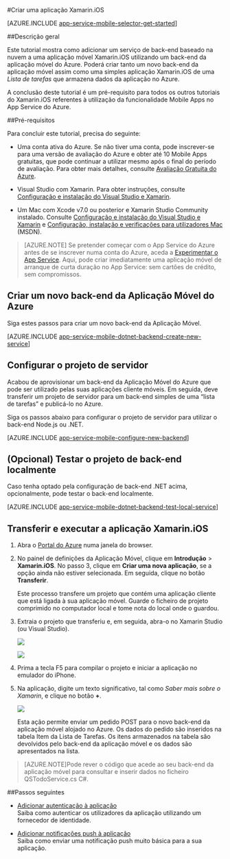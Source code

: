 <properties
    pageTitle="Introdução às Mobile Apps do App Service do Azure para aplicações Xamarin.iOS | Microsoft Azure"
    description="Siga este tutorial para começar a utilizar Mobile Apps para o desenvolvimento do Xamarin.iOS"
    services="app-service\mobile"
    documentationCenter="xamarin"
    authors="wesmc7777"
    manager="dwrede"
    editor=""/>

<tags
    ms.service="app-service-mobile"
    ms.workload="na"
    ms.tgt_pltfrm="mobile-xamarin-ios"
    ms.devlang="dotnet"
    ms.topic="hero-article"
    ms.date="06/28/2016"
    ms.author="normesta"/>


#Criar uma aplicação Xamarin.iOS

[AZURE.INCLUDE [app-service-mobile-selector-get-started](../../includes/app-service-mobile-selector-get-started.md)]

##Descrição geral

Este tutorial mostra como adicionar um serviço de back-end baseado na nuvem a uma aplicação móvel Xamarin.iOS utilizando um back-end da aplicação móvel do Azure.  Poderá criar tanto um novo back-end da aplicação móvel assim como uma simples aplicação Xamarin.iOS de uma _Lista de tarefas_ que armazena dados da aplicação no Azure.

A conclusão deste tutorial é um pré-requisito para todos os outros tutoriais do Xamarin.iOS referentes à utilização da funcionalidade Mobile Apps no App Service do Azure.

##Pré-requisitos

Para concluir este tutorial, precisa do seguinte:

* Uma conta ativa do Azure. Se não tiver uma conta, pode inscrever-se para uma versão de avaliação do Azure e obter até 10 Mobile Apps gratuitas, que pode continuar a utilizar mesmo após o final do período de avaliação. Para obter mais detalhes, consulte [Avaliação Gratuita do Azure](https://azure.microsoft.com/pricing/free-trial/).

* Visual Studio com Xamarin. Para obter instruções, consulte [Configuração e instalação do Visual Studio e Xamarin](https://msdn.microsoft.com/library/mt613162.aspx).

* Um Mac com Xcode v7.0 ou posterior e Xamarin Studio Community instalado. Consulte [Configuração e instalação do Visual Studio e Xamarin](https://msdn.microsoft.com/library/mt613162.aspx) e [Configuração, instalação e verificações para utilizadores Mac](https://msdn.microsoft.com/library/mt488770.aspx) (MSDN).

>[AZURE.NOTE] Se pretender começar com o App Service do Azure antes de se inscrever numa conta do Azure, aceda a [Experimentar o App Service](https://tryappservice.azure.com/?appServiceName=mobile). Aqui, pode criar imediatamente uma aplicação móvel de arranque de curta duração no App Service: sem cartões de crédito, sem compromissos.

## Criar um novo back-end da Aplicação Móvel do Azure

Siga estes passos para criar um novo back-end da Aplicação Móvel.

[AZURE.INCLUDE [app-service-mobile-dotnet-backend-create-new-service](../../includes/app-service-mobile-dotnet-backend-create-new-service.md)]

## Configurar o projeto de servidor

Acabou de aprovisionar um back-end da Aplicação Móvel do Azure que pode ser utilizado pelas suas aplicações cliente móveis. Em seguida, deve transferir um projeto de servidor para um back-end simples de uma “lista de tarefas” e publicá-lo no Azure.

Siga os passos abaixo para configurar o projeto de servidor para utilizar o back-end Node.js ou .NET.

[AZURE.INCLUDE [app-service-mobile-configure-new-backend](../../includes/app-service-mobile-configure-new-backend.md)]


## (Opcional) Testar o projeto de back-end localmente

Caso tenha optado pela configuração de back-end .NET acima, opcionalmente, pode testar o back-end localmente.

[AZURE.INCLUDE [app-service-mobile-dotnet-backend-test-local-service](../../includes/app-service-mobile-dotnet-backend-test-local-service.md)]



## Transferir e executar a aplicação Xamarin.iOS

1. Abra o [Portal do Azure] numa janela do browser.

2. No painel de definições da Aplicação Móvel, clique em **Introdução** > **Xamarin.iOS**. No passo 3, clique em **Criar uma nova aplicação**, se a opção ainda não estiver selecionada.  Em seguida, clique no botão **Transferir**.

    Este processo transfere um projeto que contém uma aplicação cliente que está ligada à sua aplicação móvel. Guarde o ficheiro de projeto comprimido no computador local e tome nota do local onde o guardou.

3. Extraia o projeto que transferiu e, em seguida, abra-o no Xamarin Studio (ou Visual Studio).

    ![][9]

    ![][8]

4. Prima a tecla F5 para compilar o projeto e iniciar a aplicação no emulador do iPhone.

5. Na aplicação, digite um texto significativo, tal como _Saber mais sobre o Xamarin_, e clique no botão **+**.

    ![][10]

    Esta ação permite enviar um pedido POST para o novo back-end da aplicação móvel alojado no Azure. Os dados do pedido são inseridos na tabela Item da Lista de Tarefas. Os itens armazenados na tabela são devolvidos pelo back-end da aplicação móvel e os dados são apresentados na lista.

>[AZURE.NOTE]Pode rever o código que acede ao seu back-end da aplicação móvel para consultar e inserir dados no ficheiro QSTodoService.cs C#.

##Passos seguintes

* [Adicionar autenticação à aplicação ](app-service-mobile-xamarin-ios-get-started-users.md)
  <br/>Saiba como autenticar os utilizadores da aplicação utilizando um fornecedor de identidade.

* [Adicionar notificações push à aplicação](app-service-mobile-xamarin-ios-get-started-push.md)
  <br/>Saiba como enviar uma notificação push muito básica para a sua aplicação.

<!-- Anchors. -->
[Introdução aos back-ends de Mobile Apps]:#getting-started
[Criar um novo back-end da aplicação móvel]:#create-new-service
[Passos Seguintes]:#next-steps



<!-- Images. -->
[6]: ./media/app-service-mobile-xamarin-ios-get-started/xamarin-ios-quickstart.png
[8]: ./media/app-service-mobile-xamarin-ios-get-started/mobile-xamarin-project-ios-vs.png
[9]: ./media/app-service-mobile-xamarin-ios-get-started/mobile-xamarin-project-ios-xs.png
[10]: ./media/app-service-mobile-xamarin-ios-get-started/mobile-quickstart-startup-ios.png

<!-- URLs. -->
[Portal do Azure]: https://portal.azure.com/



<!--HONumber=Aug16_HO1-->


